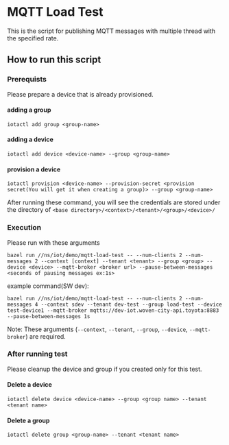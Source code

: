 # MQTT Load Test
This is the script for publishing MQTT messages with multiple thread with the specified rate.

## How to run this script

### Prerequists
Please prepare a device that is already provisioned.

####  adding a group

```
iotactl add group <group-name>
```

####  adding a device

```
iotactl add device <device-name> --group <group-name>
```

#### provision a device
```
iotactl provision <device-name> --provision-secret <provision secret(You will get it when creating a group)> --group <group-name>
```
After running these command, you will see the credentials are stored under the directory of `<base directory>/<context>/<tenant>/<group>/<device>/`

### Execution
Please run with these arguments

```
bazel run //ns/iot/demo/mqtt-load-test -- --num-clients 2 --num-messages 2 --context [context] --tenant <tenant> --group <group> --device <device> --mqtt-broker <broker url> --pause-between-messages <seconds of pausing messages ex:1s>
```

example command(SW dev):

```
bazel run //ns/iot/demo/mqtt-load-test -- --num-clients 2 --num-messages 4 --context sdev --tenant dev-test --group load-test --device test-device1 --mqtt-broker mqtts://dev-iot.woven-city-api.toyota:8883 --pause-between-messages 1s
```

Note: These arguments (`--context`, `--tenant`, `--group`, `--device`, `--mqtt-broker`) are required.

### After running test
Please cleanup the device and group if you created only for this test.

#### Delete a device

```
iotactl delete device <device-name> --group <group name> --tenant <tenant name>
```

#### Delete a group
```
iotactl delete group <group-name> --tenant <tenant name>
```